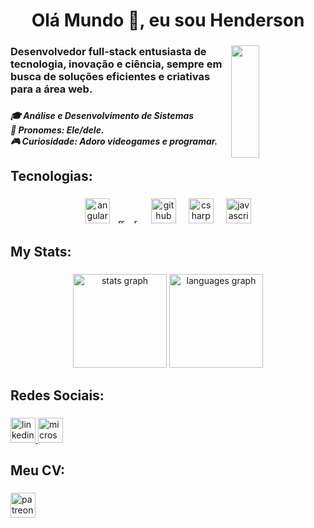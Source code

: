 <h1 align="center">Olá Mundo 🥰, eu sou Henderson</h1>

###

<img align="right" width="30%" height="180px" src="https://64.media.tumblr.com/57f29ff75434d8ca3d1ddb6591787859/a28909af12934d64-a8/s400x600/52b5db851378f1e3ff27de91349e24ade9438305.gif">

###

<h3 align="left">Desenvolvedor full-stack entusiasta de tecnologia, inovação e ciência, sempre em busca de soluções eficientes e criativas para a área web.</h3>

###

<h5 align="left">🎓 Análise e Desenvolvimento de Sistemas<br>🌸 Pronomes: Ele/dele.<br>🎮 Curiosidade: Adoro videogames e programar.</h5>

###

<h2 align="left">Tecnologias:</h2>

###

<div align="center">
  <img src="https://cdn.jsdelivr.net/gh/devicons/devicon@latest/icons/angular/angular-original.svg" height="40" alt="angular logo"  />
  <img width="5" />
  <img src="https://cdn.jsdelivr.net/gh/devicons/devicon/icons/mysql/mysql-original.svg" height="10" alt="mysql logo"  />
  <img width="5" />
  <img src="https://cdn.jsdelivr.net/gh/devicons/devicon@latest/icons/react/react-original.svg" height="10" alt="react logo"  />
  <img width="12" />
  <img src="https://cdn.jsdelivr.net/gh/devicons/devicon/icons/github/github-original.svg" height="40" alt="github logo"  />
  <img width="12" />
  <img src="https://cdn.jsdelivr.net/gh/devicons/devicon@latest/icons/csharp/csharp-original.svg" height="40" alt="csharp logo"  />
  <img width="12" />
  <img src="https://cdn.jsdelivr.net/gh/devicons/devicon@latest/icons/javascript/javascript-original.svg" height="40" alt="javascript logo"  />
</div>

###

<h2 align="left">My Stats:</h2>

###

<div align="center">
  <img src="https://github-readme-stats.vercel.app/api?username=HendersonMoreira&hide_title=false&hide_rank=false&show_icons=true&include_all_commits=true&count_private=true&disable_animations=false&theme=aura&locale=pt-br&hide_border=false&order=1&custom_title=Statics" height="150" alt="stats graph"  />
  <img src="https://github-readme-stats.vercel.app/api/top-langs?username=HendersonMoreira&locale=pt-br&hide_title=false&layout=compact&card_width=320&langs_count=5&theme=aura&hide_border=false&order=2" height="150" alt="languages graph"  />
</div>

###

<h2 align="left">Redes Sociais:</h2>

###

<div align="left">
  <a href="https://www.linkedin.com/in/henderson-daniel-tio/" target="_blank">
    <img src="https://img.shields.io/static/v1?message=LinkedIn&logo=linkedin&label=&color=0077B5&logoColor=white&labelColor=&style=for-the-badge" height="40" alt="linkedin logo"  />
  </a>
  <a href="hendersondaniel20@hotmail.com" target="_blank">
    <img src="https://img.shields.io/static/v1?message=Outlook&logo=microsoft-outlook&label=&color=0078D4&logoColor=white&labelColor=&style=for-the-badge" height="40" alt="microsoft-outlook logo"  />
  </a>
</div>

###

<h2 align="left">Meu CV:</h2>

###

<div align="left">
  <a href="..." target="_blank">
    <img src="https://img.shields.io/static/v1?message=Henderson%20&logo=patreon&label=CV&color=FF4162&logoColor=black&labelColor=black&style=for-the-badge" height="40" alt="patreon logo"  />
  </a>
</div>
